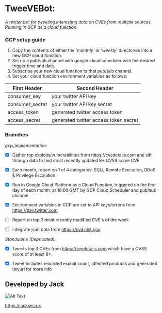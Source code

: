 # TweeVEBot:

*A twitter bot for tweeting interesting data on CVEs from multiple sources. Running in GCP as a cloud function.*

### GCP setup guide

1. Copy the contents of either the *'monthly'* or '*weekly*' directories into a new GCP cloud function.
2. Set up a pub/sub channel with google cloud scheduler with the desired trigger time and date.
3. Subscribe your new cloud function to that pub/sub channel.
4. Set your cloud function environment variables as follows:

First Header | Second Header
------------ | -------------
consumer_key | your twitter API key
consumer_secret | your twitter API key secret
access_token | generated twitter access token
access_secret | generated twitter access token secret

### Branches

*gcp_implementation:*

- [x] Gather top exploits/vulnerabilities from https://cvedetails.com and sift through data to find most recently updated 8+ CVSS score CVE

- [x] Each month, report on 1 of 4 categories: SQLi, Remote Execution, DDoS & Privilege Escalation

- [x] Run in Google Cloud Platform as a Cloud Function, triggered on the first day of each month, at 10:00 GMT by GCP Cloud Scheduler and pub/sub channel

- [x] Environment variables in GCP are set to API keys/tokens from https://dev.twitter.com

- [ ] Report on top 3 most recently modified CVE's of the week
 
- [ ] Integrate json data from https://nvd.nist.gov

*Standalone (Depricated):*

- [x] Tweets top 3 CVEs from https://cvedetails.com which have a CVSS score of at least 8+. 

- [x] Tweet includes recorded exploit count, affected products and generated tinyurl for more info

## Developed by Jack
![Alt Text](https://raw.githubusercontent.com/jacksec/jacksec.github.io/master/assets/img/logo.png)

https://jacksec.uk
